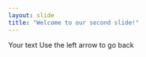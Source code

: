 ```yaml
---
layout: slide 
title: "Welcome to our second slide!"
---
```

Your text
Use the left arrow to go back
